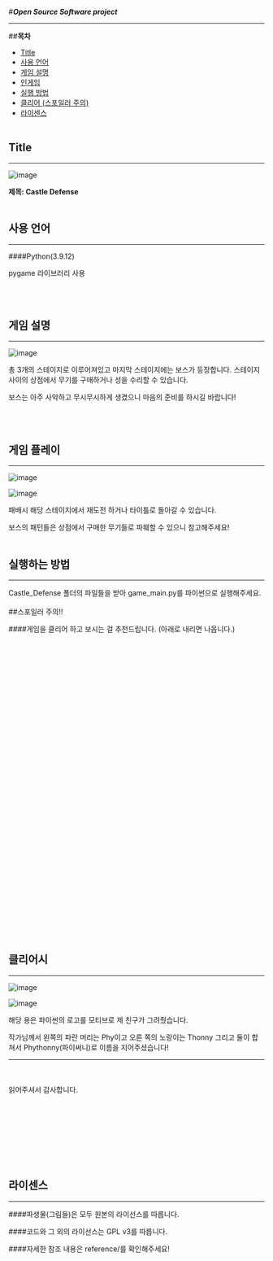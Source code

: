 #***Open Source Software project***
<hr>

##**목차**
- [Title](#-title)
- [사용 언어](#-사용-언어)
- [게임 설명](#-게임-설명)
- [인게임](#-게임-플레이)
- [실행 방법](#-실행하는-방법)
- [클리어 (스포일러 주의)](#-클리어시)
- [라이센스](#-라이센스)
<br><br>

## Title
<hr>

![image](for_README/game_title.png)  

**제목: Castle Defense**
<br><br>

## 사용 언어
<hr>

####Python(3.9.12)  

pygame 라이브러리 사용  

<br><br>

## 게임 설명
<hr>

![image](for_README/game_description.png)  

총 3개의 스테이지로 이루어져있고 마지막 스테이지에는 보스가 등장합니다.
스테이지 사이의 상점에서 무기를 구매하거나 성을 수리할 수 있습니다.  

보스는 아주 사악하고 무시무시하게 생겼으니 마음의 준비를 하시길 바랍니다!  

<br><br>

## 게임 플레이
<hr>

![image](for_README/game_play.png)  

![image](for_README/game_over.png)  

패배시 해당 스테이지에서 재도전 하거나 타이틀로 돌아갈 수 있습니다.  

보스의 패턴들은 상점에서 구매한 무기들로 파훼할 수 있으니 참고해주세요!
<br><br>

## 실행하는 방법
<hr>

Castle_Defense 폴더의 파일들을 받아 game_main.py를 파이썬으로 실행해주세요.
<br><br>
##스포일러 주의!!  

####게임을 클리어 하고 보시는 걸 추천드립니다. (아래로 내리면 나옵니다.)
<br><br><br><br><br><br><br><br><br><br><br><br><br><br><br><br><br><br><br><br><br><br><br><br><br><br><br><br><br><br><br><br><br><br><br><br>

## 클리어시
<hr>

![image](for_README/game_clear.png)  

![image](for_README/Python_logo.png)  

해당 용은 파이썬의 로고를 모티브로 제 친구가 그려줬습니다.  

작가님께서 왼쪽의 파란 머리는 Phy이고 오른 쪽의 노랑이는 Thonny 그리고 둘이 합쳐서 Phythonny(파이써니)로 이름을 지어주셨습니다!

<hr>
<br><br>
읽어주셔서 감사합니다.



<br><br><br><br><br><br><br>



## 라이센스
<hr>

####파생물(그림들)은 모두 원본의 라이선스를 따릅니다.  

####코드와 그 외의 라이선스는 GPL v3를 따릅니다.  

####자세한 참조 내용은 reference/를 확인해주세요!  

